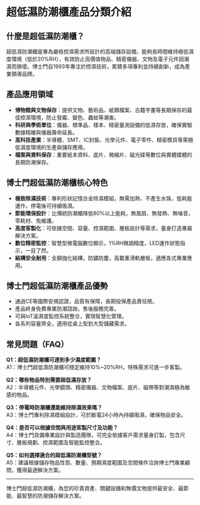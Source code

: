 # 超低濕防潮櫃產品分類介紹

## 什麼是超低濕防潮櫃？

超低濕防潮櫃是專為嚴格控濕需求所設計的高端儲存設備，能夠長時間維持極低濕度環境（低於20%RH），有效防止高價值物品、精密儀器、文物及電子元件因潮濕而損壞。博士門自1993年專注於控濕技術，累積多項專利並持續創新，成為產業領導品牌。

## 產品應用領域

- **博物館與文物保存**：提供文物、藝術品、紙類檔案、古籍字畫等長期保存的最佳控濕環境，防止發霉、變色、蟲蛀等潮害。
- **科研與學術單位**：儀器、標準品、樣本、精密量測設備的低濕存放，確保實驗數據精確與儀器壽命延長。
- **高科技產業**：半導體、SMT、IC封裝、光學元件、電子零件、精密模具等需極低濕度環境的生產與儲存應用。
- **檔案與資料保存**：重要紙本資料、底片、微縮片、磁光碟等數位與實體媒體的長期防潮保存。

## 博士門超低濕防潮櫃核心特色

- **極致除濕技術**：專利形狀記憶合金除濕模組，無需加熱、不產生水珠，低耗能運作，停電後可持續吸濕。
- **節能環保設計**：比傳統防潮櫃降低80%以上能耗，無風扇、無發熱、無噪音，零耗材、免維護。
- **高度客製化**：可依據空間、容量、控濕範圍、層板設計等需求，量身打造專屬解決方案。
- **數位精密監控**：智慧型微電腦數位顯示，1%RH微調精度，LED運作狀態指示，一目了然。
- **結構安全耐用**：全鋼強化結構，防鏽防塵，高載重滑軌層板，適應各式專業應用。

## 博士門超低濕防潮櫃產品優勢

- 通過CE等國際安規認證，品質有保障，長期投保產品責任險。
- 產品終身免費專業防潮諮詢，售後服務完善。
- 可與IoT溫濕度監控系統整合，實現智慧化管理。
- 各系列容量齊全，適用從桌上型到大型儲藏需求。

## 常見問題（FAQ）

**Q1：超低濕防潮櫃可達到多少濕度範圍？**  
A1：博士門超低濕防潮櫃可穩定維持10%~20%RH，特殊需求可進一步客製。

**Q2：哪些物品特別需要超低濕存放？**  
A2：半導體元件、光學鏡頭、精密儀器、文物檔案、底片、磁帶等對潮濕極為敏感的物品。

**Q3：停電時防潮櫃還能維持除濕效果嗎？**  
A3：博士門專利除濕模組設計，可於斷電24小時內持續吸濕，確保物品安全。

**Q4：是否可以根據空間與用途客製尺寸及功能？**  
A4：博士門具備專業設計與製造團隊，可完全依據客戶需求量身訂製，包含尺寸、層板規劃、控濕範圍及智能監控整合。

**Q5：如何選擇適合的超低濕防潮櫃型號？**  
A5：建議根據儲存物品性質、數量、預期濕度範圍及空間條件洽詢博士門專業顧問，獲得最適解決方案。

---

博士門超低濕防潮櫃，為您的珍貴資產、關鍵設備和無價文物提供最安全、最節能、最智慧的防潮儲存解決方案。